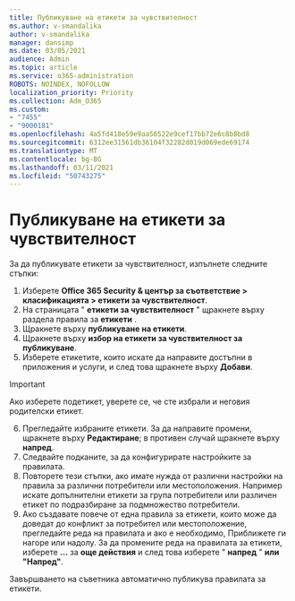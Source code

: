 ```yaml
---
title: Публикуване на етикети за чувствителност
ms.author: v-smandalika
author: v-smandalika
manager: dansimp
ms.date: 03/05/2021
audience: Admin
ms.topic: article
ms.service: o365-administration
ROBOTS: NOINDEX, NOFOLLOW
localization_priority: Priority
ms.collection: Adm_O365
ms.custom:
- "7455"
- "9000181"
ms.openlocfilehash: 4a5fd418e59e9aa56522e9cef17bb72e6c8b8bd8
ms.sourcegitcommit: 6312ee31561db36104f32282d019d069ede69174
ms.translationtype: MT
ms.contentlocale: bg-BG
ms.lasthandoff: 03/11/2021
ms.locfileid: "50743275"
---
```

# <a name="publish-sensitivity-labels"></a>Публикуване на етикети за чувствителност

За да публикувате етикети за чувствителност, изпълнете следните стъпки:

1. Изберете **Office 365 Security & център за съответствие > класификацията > етикети за чувствителност**.
2. На страницата " **етикети за чувствителност** " щракнете върху раздела правила за **етикети** .
3. Щракнете върху **публикуване на етикети**.
4. Щракнете върху **избор на етикети за чувствителност за публикуване**. 
5. Изберете етикетите, които искате да направите достъпни в приложения и услуги, и след това щракнете върху **Добави**.
> [!IMPORTANT]
> Ако изберете подетикет, уверете се, че сте избрали и неговия родителски етикет.
6. Прегледайте избраните етикети. За да направите промени, щракнете върху **Редактиране**; в противен случай щракнете върху **напред**.
7. Следвайте подканите, за да конфигурирате настройките за правилата.
8. Повторете тези стъпки, ако имате нужда от различни настройки на правила за различни потребители или местоположения. Например искате допълнителни етикети за група потребители или различен етикет по подразбиране за подмножество потребители.
9. Ако създавате повече от една правила за етикети, които може да доведат до конфликт за потребител или местоположение, прегледайте реда на правилата и ако е необходимо, Приближете ги нагоре или надолу. За да промените реда на правилата за етикети, изберете **...** за **още действия** и след това изберете " **напред** " **или "Напред"**.

Завършването на съветника автоматично публикува правилата за етикети.

